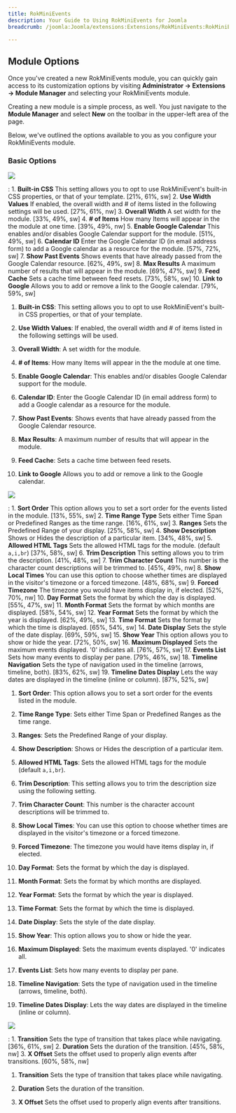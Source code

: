 ```yaml
---
title: RokMiniEvents
description: Your Guide to Using RokMiniEvents for Joomla
breadcrumb: /joomla:Joomla/extensions:Extensions/RokMiniEvents:RokMiniEvents

---
```


Module Options
-----

Once you've created a new RokMiniEvents module, you can quickly gain access to its customization options by visiting **Administrator -> Extensions -> Module Manager** and selecting your RokMiniEvents module.

Creating a new module is a simple process, as well. You just navigate to the **Module Manager** and select **New** on the toolbar in the upper-left area of the page.

Below, we've outlined the options available to you as you configure your RokMiniEvents module.

### Basic Options

![][module1]

:   1. **Built-in CSS** This setting allows you to opt to use RokMiniEvent's built-in CSS properties, or that of your template. [21%, 61%, sw]
    2. **Use Width Values** If enabled, the overall width and # of items listed in the following settings will be used. [27%, 61%, nw]
    3. **Overall Width** A set width for the module. [33%, 49%, sw]
    4. **# of Items** How many Items will appear in the the module at one time. [39%, 49%, nw]
    5. **Enable Google Calendar** This enables and/or disables Google Calendar support for the module. [51%, 49%, sw]
    6. **Calendar ID** Enter the Google Calendar ID (in email address form) to add a Google calendar as a resource for the module. [57%, 72%, sw]
    7. **Show Past Events** Shows events that have already passed from the Google Calendar resource. [62%, 49%, sw]
    8. **Max Results** A maximum number of results that will appear in the module. [69%, 47%, sw]
    9. **Feed Cache** Sets a cache time between feed resets. [73%, 58%, sw]
    10. **Link to Google** Allows you to add or remove a link to the Google calendar. [79%, 59%, sw]

1. **Built-in CSS**: This setting allows you to opt to use RokMiniEvent's built-in CSS properties, or that of your template.

2. **Use Width Values**: If enabled, the overall width and # of items listed in the following settings will be used.

3. **Overall Width**: A set width for the module.

4. **# of Items**: How many Items will appear in the the module at one time.

5. **Enable Google Calendar**: This enables and/or disables Google Calendar support for the module.

6. **Calendar ID**: Enter the Google Calendar ID (in email address form) to add a Google calendar as a resource for the module.

7. **Show Past Events**: Shows events that have already passed from the Google Calendar resource.

8. **Max Results**: A maximum number of results that will appear in the module.

9. **Feed Cache**: Sets a cache time between feed resets.

10. **Link to Google** Allows you to add or remove a link to the Google calendar.

![][module2]

:	1. **Sort Order** This option allows you to set a sort order for the events listed in the module. [13%, 55%, sw]
	2. **Time Range Type** Sets either Time Span or Predefined Ranges as the time range. [16%, 61%, sw]
	3. **Ranges** Sets the Predefined Range of your display. [25%, 58%, sw]
	4. **Show Description** Shows or Hides the description of a particular item. [34%, 48%, sw]
	5. **Allowed HTML Tags** Sets the allowed HTML tags for the module. (default `a,i,br`) [37%, 58%, sw]
	6. **Trim Description** This setting allows you to trim the description. [41%, 48%, sw]
	7. **Trim Character Count** This number is the character count descriptions will be trimmed to. [45%, 49%, nw]
	8. **Show Local Times** You can use this option to choose whether times are displayed in the visitor's timezone or a forced timezone. [48%, 68%, sw]
	9. **Forced Timezone** The timezone you would have items display in, if elected. [52%, 70%, nw]
	10. **Day Format** Sets the format by which the day is displayed. [55%, 47%, sw]
	11. **Month Format** Sets the format by which months are displayed. [58%, 54%, sw]
	12. **Year Format** Sets the format by which the year is displayed. [62%, 49%, sw]
	13. **Time Format** Sets the format by which the time is displayed. [65%, 54%, sw]
	14. **Date Display** Sets the style of the date display. [69%, 59%, sw]
	15. **Show Year** This option allows you to show or hide the year. [72%, 50%, sw]
	16. **Maximum Displayed** Sets the maximum events displayed. '0' indicates all. [76%, 57%, sw]
	17. **Events List** Sets how many events to display per pane. [79%, 46%, sw]
	18. **Timeline Navigation** Sets the type of navigation used in the timeline (arrows, timeline, both). [83%, 62%, sw]
	19. **Timeline Dates Display** Lets the way dates are displayed in the timeline (inline or column). [87%, 52%, sw]

1. **Sort Order**: This option allows you to set a sort order for the events listed in the module.

2. **Time Range Type**: Sets either Time Span or Predefined Ranges as the time range.

3. **Ranges**: Sets the Predefined Range of your display.

4. **Show Description**: Shows or Hides the description of a particular item.

5. **Allowed HTML Tags**: Sets the allowed HTML tags for the module (default `a,i,br`). 

6. **Trim Description**: This setting allows you to trim the description size using the following setting.

7. **Trim Character Count**: This number is the character account descriptions will be trimmed to.

8. **Show Local Times**: You can use this option to choose whether times are displayed in the visitor's timezone or a forced timezone.

9. **Forced Timezone**: The timezone you would have items display in, if elected.

10. **Day Format**: Sets the format by which the day is displayed.

11. **Month Format**: Sets the format by which months are displayed.

12. **Year Format**: Sets the format by which the year is displayed.

13. **Time Format**: Sets the format by which the time is displayed.

14. **Date Display**: Sets the style of the date display.

15. **Show Year**: This option allows you to show or hide the year.

16. **Maximum Displayed**: Sets the maximum events displayed. '0' indicates all.

17. **Events List**: Sets how many events to display per pane.

18. **Timeline Navigation**: Sets the type of navigation used in the timeline (arrows, timeline, both).

19. **Timeline Dates Display**: Lets the way dates are displayed in the timeline (inline or column).

![][module3]

:	1. **Transition** Sets the type of transition that takes place while navigating. [36%, 61%, sw]
	2. **Duration** Sets the duration of the transition. [45%, 58%, nw]
	3. **X Offset** Sets the offset used to properly align events after transitions. [60%, 58%, nw]

1. **Transition** Sets the type of transition that takes place while navigating.

2. **Duration** Sets the duration of the transition.

3. **X Offset** Sets the offset used to properly align events after transitions.


[intro]: assets/rokminievents.jpeg
[settings]: assets/wp_rokintroscroller_module.jpeg
[module1]: assets/module_1.jpeg
[module2]: assets/module_2.jpeg
[module3]: assets/module_3.jpeg
